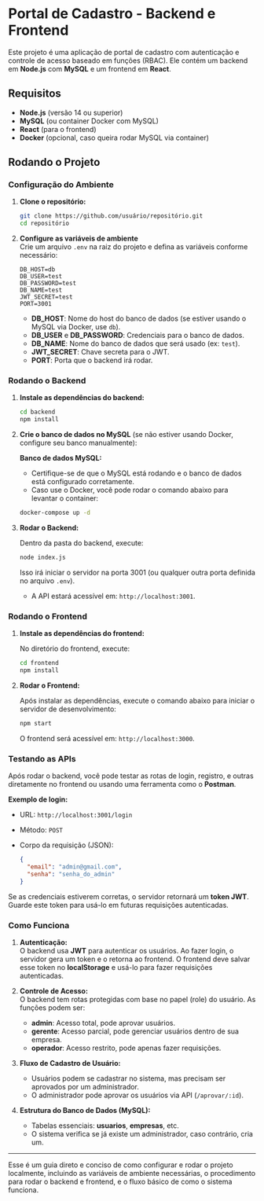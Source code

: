 # Portal de Cadastro - Backend e Frontend

Este projeto é uma aplicação de portal de cadastro com autenticação e controle de acesso baseado em funções (RBAC). Ele contém um backend em **Node.js** com **MySQL** e um frontend em **React**.

## Requisitos

- **Node.js** (versão 14 ou superior)
- **MySQL** (ou container Docker com MySQL)
- **React** (para o frontend)
- **Docker** (opcional, caso queira rodar MySQL via container)

## Rodando o Projeto

### Configuração do Ambiente

1. **Clone o repositório:**

   ```bash
   git clone https://github.com/usuário/repositório.git
   cd repositório
   ```

2. **Configure as variáveis de ambiente**  
   Crie um arquivo `.env` na raiz do projeto e defina as variáveis conforme necessário:

   ```env
   DB_HOST=db
   DB_USER=test
   DB_PASSWORD=test
   DB_NAME=test
   JWT_SECRET=test
   PORT=3001
   ```

   - **DB_HOST**: Nome do host do banco de dados (se estiver usando o MySQL via Docker, use `db`).
   - **DB_USER** e **DB_PASSWORD**: Credenciais para o banco de dados.
   - **DB_NAME**: Nome do banco de dados que será usado (ex: `test`).
   - **JWT_SECRET**: Chave secreta para o JWT.
   - **PORT**: Porta que o backend irá rodar.

### Rodando o Backend

1. **Instale as dependências do backend:**

   ```bash
   cd backend
   npm install
   ```

2. **Crie o banco de dados no MySQL** (se não estiver usando Docker, configure seu banco manualmente):

   **Banco de dados MySQL:**
   - Certifique-se de que o MySQL está rodando e o banco de dados está configurado corretamente.
   - Caso use o Docker, você pode rodar o comando abaixo para levantar o container:

   ```bash
   docker-compose up -d
   ```

3. **Rodar o Backend:**

   Dentro da pasta do backend, execute:

   ```bash
   node index.js
   ```

   Isso irá iniciar o servidor na porta 3001 (ou qualquer outra porta definida no arquivo `.env`).

   - A API estará acessível em: `http://localhost:3001`.

### Rodando o Frontend

1. **Instale as dependências do frontend:**

   No diretório do frontend, execute:

   ```bash
   cd frontend
   npm install
   ```

2. **Rodar o Frontend:**

   Após instalar as dependências, execute o comando abaixo para iniciar o servidor de desenvolvimento:

   ```bash
   npm start
   ```

   O frontend será acessível em: `http://localhost:3000`.

### Testando as APIs

Após rodar o backend, você pode testar as rotas de login, registro, e outras diretamente no frontend ou usando uma ferramenta como o **Postman**.

**Exemplo de login:**
- URL: `http://localhost:3001/login`
- Método: `POST`
- Corpo da requisição (JSON):

   ```json
   {
     "email": "admin@gmail.com",
     "senha": "senha_do_admin"
   }
   ```

Se as credenciais estiverem corretas, o servidor retornará um **token JWT**. Guarde este token para usá-lo em futuras requisições autenticadas.

### Como Funciona

1. **Autenticação:**  
   O backend usa **JWT** para autenticar os usuários. Ao fazer login, o servidor gera um token e o retorna ao frontend. O frontend deve salvar esse token no **localStorage** e usá-lo para fazer requisições autenticadas.

2. **Controle de Acesso:**  
   O backend tem rotas protegidas com base no papel (role) do usuário. As funções podem ser:
   - **admin**: Acesso total, pode aprovar usuários.
   - **gerente**: Acesso parcial, pode gerenciar usuários dentro de sua empresa.
   - **operador**: Acesso restrito, pode apenas fazer requisições.

3. **Fluxo de Cadastro de Usuário:**  
   - Usuários podem se cadastrar no sistema, mas precisam ser aprovados por um administrador.
   - O administrador pode aprovar os usuários via API (`/aprovar/:id`).

4. **Estrutura do Banco de Dados (MySQL):**  
   - Tabelas essenciais: **usuarios**, **empresas**, etc.
   - O sistema verifica se já existe um administrador, caso contrário, cria um.

---

Esse é um guia direto e conciso de como configurar e rodar o projeto localmente, incluindo as variáveis de ambiente necessárias, o procedimento para rodar o backend e frontend, e o fluxo básico de como o sistema funciona.
